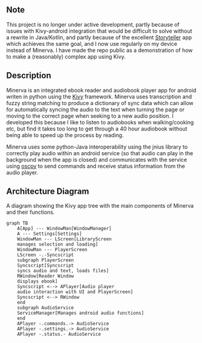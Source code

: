 ## Note
This project is no longer under active development, partly because of issues with Kivy-android integration that would be difficult to solve without a rewrite in Java/Kotlin, and partly because 
of the excellent [Storyteller](https://gitlab.com/smoores/storyteller) app which achieves the same goal, and I now use regularly on my device instead of Minerva.
I have made the repo public as a demonstration of how to make a (reasonably) complex app using Kivy.

## Description

Minerva is an integrated ebook reader and audiobook player app for android writen in python using the [Kivy](https://kivy.org/) framework. Minerva uses transcription and fuzzy string matching to produce a dictionary
of sync data which can allow for automatically syncing the audio to the text when turning the page or moving to the correct page when seeking to a new audio position. I developed this because I like to listen to
audiobooks when walking/cooking etc, but find it takes too long to get through a 40 hour audiobook without being able to speed up the process by reading.

Minerva uses some python-Java interoperability using the jnius library to correctly play audio within an android service (so that audio can play in the background when the app is closed) and communicates with the
service using [oscpy](https://github.com/kivy/oscpy) to send commands and receive status information from the audio player.


## Architecture Diagram

A diagram showing the Kivy app tree with the main components of Minerva and their functions.

```mermaid
graph TB
    A[App] --- WindowMan[WindowManager]
    A --- Settings[Settings]
    WindowMan --- LScreen[LibraryScreen
    manages selection and loading]
	WindowMan --- PlayerScreen
    LScreen -.-Syncscript
    subgraph PlayerScreen
    Syncscript[Syncscript
    syncs audio and text, loads files]
	RWindow[Reader Window
    displays ebook]
    Syncscript <--> APlayer[Audio player
    audio interaction with UI and PlayerScreen]
    Syncscript <--> RWindow
    end
	subgraph AudioService
	ServiceManager[Manages android audio functions]
	end
    APlayer -.commands.-> AudioService
    APlayer -.settings.-> AudioService
    APlayer -.status.- AudioService
```
